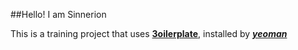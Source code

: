 ##Hello! I am Sinnerion

This is a training project that uses **[3oilerplate](https://gitlab.com/3askaal/generator-3oilerplate)**, installed by **_[yeoman](http://yeoman.io/generators/)_**
